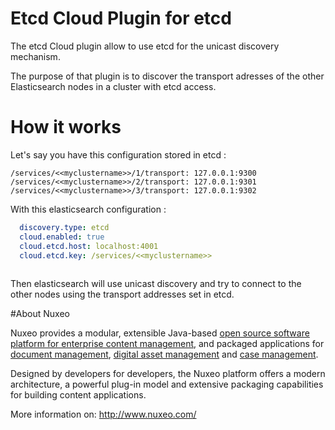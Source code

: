 Etcd Cloud Plugin for etcd
==========================

The etcd Cloud plugin allow to use etcd for the unicast discovery mechanism.


The purpose of that plugin is to discover the transport adresses of the other Elasticsearch nodes in a cluster with etcd access.



# How it works

Let's say you have this configuration stored in etcd :

	/services/<<myclustername>>/1/transport: 127.0.0.1:9300
	/services/<<myclustername>>/2/transport: 127.0.0.1:9301
	/services/<<myclustername>>/3/transport: 127.0.0.1:9302

With this elasticsearch configuration : 

```yaml
  discovery.type: etcd
  cloud.enabled: true
  cloud.etcd.host: localhost:4001
  cloud.etcd.key: /services/<<myclustername>>
  
```

Then elasticsearch will use unicast discovery and try to connect to the other nodes using the transport addresses set in etcd. 



#About Nuxeo


Nuxeo provides a modular, extensible Java-based
[open source software platform for enterprise content management](http://www.nuxeo.com/en/products/ep),
and packaged applications for [document management](http://www.nuxeo.com/en/products/document-management),
[digital asset management](http://www.nuxeo.com/en/products/dam) and
[case management](http://www.nuxeo.com/en/products/case-management).

Designed by developers for developers, the Nuxeo platform offers a modern
architecture, a powerful plug-in model and extensive packaging
capabilities for building content applications.

More information on: <http://www.nuxeo.com/>

